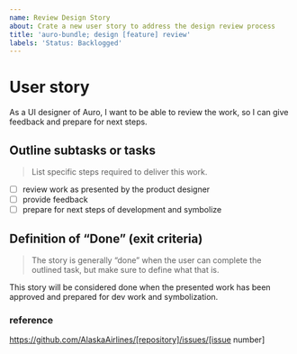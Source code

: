 ```yaml
---
name: Review Design Story
about: Crate a new user story to address the design review process
title: 'auro-bundle; design [feature] review'
labels: 'Status: Backlogged'
---
```


# User story

As a UI designer of Auro, I want to be able to review the work, so I can give feedback and prepare for next steps.

## Outline subtasks or tasks

> List specific steps required to deliver this work.

- [ ] review work as presented by the product designer
- [ ] provide feedback
- [ ] prepare for next steps of development and symbolize

## Definition of “Done” (exit criteria)

> The story is generally “done” when the user can complete the outlined task, but make sure to define what that is.

This story will be considered done when the presented work has been approved and prepared for dev work and symbolization.

### reference

https://github.com/AlaskaAirlines/[repository]/issues/[issue number]
